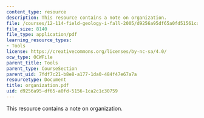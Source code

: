```yaml
---
content_type: resource
description: This resource contains a note on organization.
file: /courses/12-114-field-geology-i-fall-2005/d9256a95df65a0fd51561ca2c1c30759_organization.pdf
file_size: 8140
file_type: application/pdf
learning_resource_types:
- Tools
license: https://creativecommons.org/licenses/by-nc-sa/4.0/
ocw_type: OCWFile
parent_title: Tools
parent_type: CourseSection
parent_uid: 7fdf7c21-b8e8-a177-1da0-484f47e67a7a
resourcetype: Document
title: organization.pdf
uid: d9256a95-df65-a0fd-5156-1ca2c1c30759
---
```

This resource contains a note on organization.